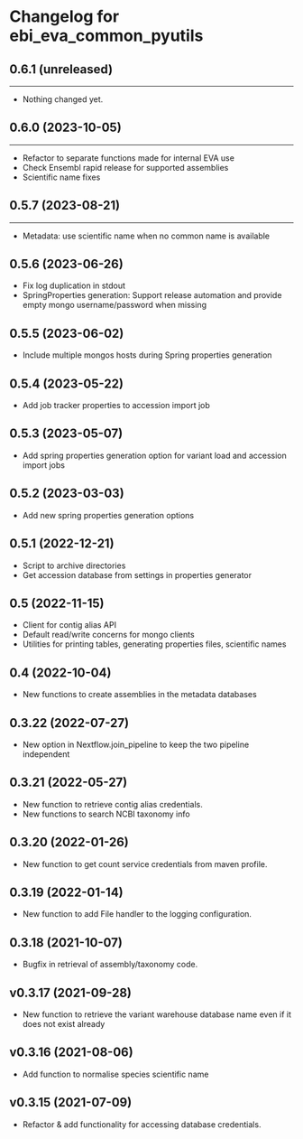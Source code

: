 
Changelog for ebi_eva_common_pyutils
===========================

## 0.6.1 (unreleased)
---------------------

- Nothing changed yet.


## 0.6.0 (2023-10-05)
---------------------

- Refactor to separate functions made for internal EVA use
- Check Ensembl rapid release for supported assemblies 
- Scientific name fixes 


## 0.5.7 (2023-08-21)
---------------------

- Metadata: use scientific name when no common name is available

0.5.6 (2023-06-26)
----------------

- Fix log duplication in stdout
- SpringProperties generation: Support release automation and provide empty mongo username/password when missing

0.5.5 (2023-06-02)
----------------

- Include multiple mongos hosts during Spring properties generation

0.5.4 (2023-05-22)
----------------

- Add job tracker properties to accession import job

0.5.3 (2023-05-07)
----------------

- Add spring properties generation option for variant load and accession import jobs

0.5.2 (2023-03-03)
----------------

- Add new spring properties generation options

0.5.1 (2022-12-21)
----------------

- Script to archive directories
- Get accession database from settings in properties generator

0.5 (2022-11-15)
----------------

- Client for contig alias API
- Default read/write concerns for mongo clients
- Utilities for printing tables, generating properties files, scientific names

0.4 (2022-10-04)
----------------

- New functions to create assemblies in the metadata databases


0.3.22 (2022-07-27)
-------------------

- New option in Nextflow.join_pipeline to keep the two pipeline independent

0.3.21 (2022-05-27)
-------------------

- New function to retrieve contig alias credentials.
- New functions to search NCBI taxonomy info

0.3.20 (2022-01-26)
-------------------

- New function to get count service credentials from maven profile.


0.3.19 (2022-01-14)
-------------------

- New function to add File handler to the logging configuration.


0.3.18 (2021-10-07)
-------------------

- Bugfix in retrieval of assembly/taxonomy code.


v0.3.17 (2021-09-28)
-----------------

 - New function to retrieve the variant warehouse database name even if it does not exist already

v0.3.16 (2021-08-06)
-----------------

 - Add function to normalise species scientific name


v0.3.15 (2021-07-09)
-------------------

 - Refactor & add functionality for accessing database credentials.

